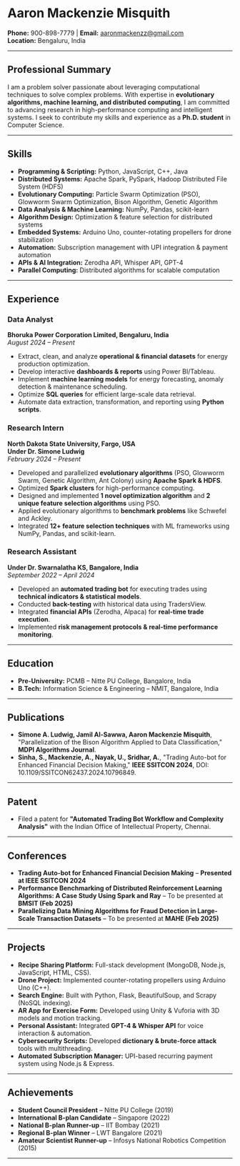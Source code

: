 # Aaron Mackenzie Misquith  
**Phone:** 900-898-7779 | **Email:** aaronmackenzz@gmail.com  
**Location:** Bengaluru, India 

---

## **Professional Summary**  
I am a problem solver passionate about leveraging computational techniques to solve complex problems. With expertise in **evolutionary algorithms, machine learning, and distributed computing**, I am committed to advancing research in high-performance computing and intelligent systems. I seek to contribute my skills and experience as a **Ph.D. student** in Computer Science.

---

## **Skills**  
- **Programming & Scripting:** Python, JavaScript, C++, Java  
- **Distributed Systems:** Apache Spark, PySpark, Hadoop Distributed File System (HDFS)  
- **Evolutionary Computing:** Particle Swarm Optimization (PSO), Glowworm Swarm Optimization, Bison Algorithm, Genetic Algorithm  
- **Data Analysis & Machine Learning:** NumPy, Pandas, scikit-learn  
- **Algorithm Design:** Optimization & feature selection for distributed systems  
- **Embedded Systems:** Arduino Uno, counter-rotating propellers for drone stabilization  
- **Automation:** Subscription management with UPI integration & payment automation  
- **APIs & AI Integration:** Zerodha API, Whisper API, GPT-4  
- **Parallel Computing:** Distributed algorithms for scalable computation  

---

## **Experience**  

### **Data Analyst**  
**Bhoruka Power Corporation Limited, Bengaluru, India**  
_August 2024 – Present_  
- Extract, clean, and analyze **operational & financial datasets** for energy production optimization.  
- Develop interactive **dashboards & reports** using Power BI/Tableau.  
- Implement **machine learning models** for energy forecasting, anomaly detection & maintenance scheduling.  
- Optimize **SQL queries** for efficient large-scale data retrieval.  
- Automate data extraction, transformation, and reporting using **Python scripts**.  

### **Research Intern**  
**North Dakota State University, Fargo, USA**  
**Under Dr. Simone Ludwig**  
_February 2024 – Present_  
- Developed and parallelized **evolutionary algorithms** (PSO, Glowworm Swarm, Genetic Algorithm, Ant Colony) using **Apache Spark & HDFS**.  
- Optimized **Spark clusters** for high-performance computing.  
- Designed and implemented **1 novel optimization algorithm** and **2 unique feature selection algorithms** using PSO.  
- Applied evolutionary algorithms to **benchmark problems** like Schwefel and Ackley.  
- Integrated **12+ feature selection techniques** with ML frameworks using NumPy, Pandas, and scikit-learn.  

### **Research Assistant**  
**Under Dr. Swarnalatha KS, Bangalore, India**  
_September 2022 – April 2024_  
- Developed an **automated trading bot** for executing trades using **technical indicators & statistical models**.  
- Conducted **back-testing** with historical data using TradersView.  
- Integrated **financial APIs** (Zerodha, Alpaca) for **real-time trade execution**.  
- Implemented **risk management protocols & real-time performance monitoring**.  

---

## **Education**  
- **Pre-University:** PCMB – Nitte PU College, Bangalore, India  
- **B.Tech:** Information Science & Engineering – NMIT, Bangalore, India  

---

## **Publications**  
- **Simone A. Ludwig, Jamil Al-Sawwa, Aaron Mackenzie Misquith**, "Parallelization of the Bison Algorithm Applied to Data Classification," **MDPI Algorithms Journal**.  
- **Sinha, S., Mackenzie, A., Nayak, U., Sridhar, A.**, "Trading Auto-bot for Enhanced Financial Decision Making," **IEEE SSITCON 2024**, DOI: 10.1109/SSITCON62437.2024.10796849.  

---

## **Patent**  
- Filed a patent for **"Automated Trading Bot Workflow and Complexity Analysis"** with the Indian Office of Intellectual Property, Chennai.  

---

## **Conferences**  
- **Trading Auto-bot for Enhanced Financial Decision Making** – **Presented at IEEE SSITCON 2024**  
- **Performance Benchmarking of Distributed Reinforcement Learning Algorithms: A Case Study Using Spark and Ray** – To be presented at **BMSIT (Feb 2025)**  
- **Parallelizing Data Mining Algorithms for Fraud Detection in Large-Scale Transaction Datasets** – To be presented at **MAHE (Feb 2025)**  

---

## **Projects**  
- **Recipe Sharing Platform:** Full-stack development (MongoDB, Node.js, JavaScript, HTML, CSS).  
- **Drone Project:** Implemented counter-rotating propellers using Arduino Uno (C++).  
- **Search Engine:** Built with Python, Flask, BeautifulSoup, and Scrapy (NoSQL indexing).  
- **AR App for Exercise Form:** Developed using Unity & Vuforia with 3D models and motion tracking.  
- **Personal Assistant:** Integrated **GPT-4 & Whisper API** for voice interaction & automation.  
- **Cybersecurity Scripts:** Developed **dictionary & brute-force attack** tools with multithreading.  
- **Automated Subscription Manager:** UPI-based recurring payment system using Node.js & Express.  

---

## **Achievements**  
- **Student Council President** – Nitte PU College (2019)  
- **International B-plan Candidate** – Singapore (2022)  
- **National B-plan Runner-up** – IIT Bombay (2021)  
- **Regional B-plan Winner** – LWT Bangalore (2021)  
- **Amateur Scientist Runner-up** – Infosys National Robotics Competition (2015)  

---
